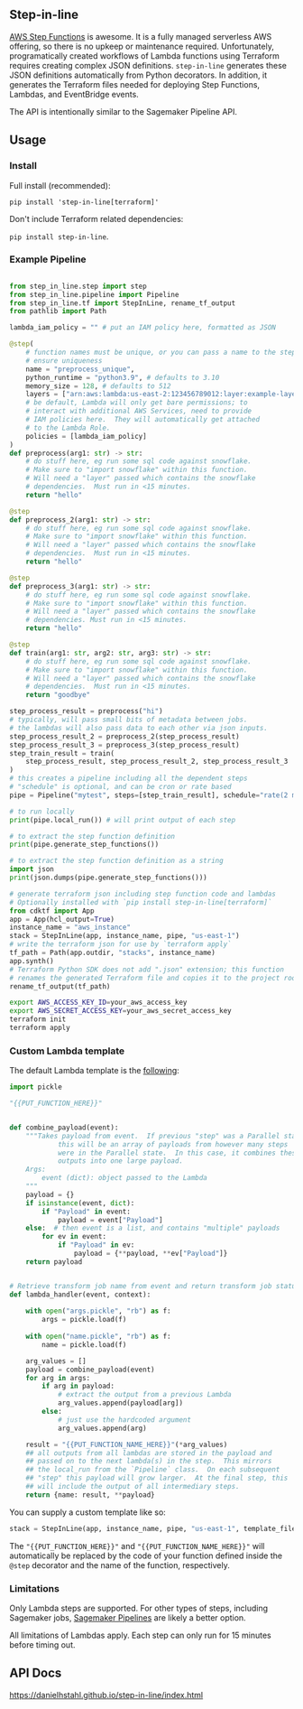 ## Step-in-line

[AWS Step Functions](https://aws.amazon.com/step-functions/) is awesome.  It is a fully managed serverless AWS offering, so there is no upkeep or maintenance required.  Unfortunately, programatically created workflows of Lambda functions using Terraform requires creating complex JSON definitions.  `step-in-line` generates these JSON definitions automatically from Python decorators.  In addition, it generates the Terraform files needed for deploying Step Functions, Lambdas, and EventBridge events.    

The API is intentionally similar to the Sagemaker Pipeline API.  

## Usage

### Install

Full install (recommended):

`pip install 'step-in-line[terraform]'`

Don't include Terraform related dependencies:

`pip install step-in-line`.

### Example Pipeline
```python

from step_in_line.step import step
from step_in_line.pipeline import Pipeline
from step_in_line.tf import StepInLine, rename_tf_output
from pathlib import Path

lambda_iam_policy = "" # put an IAM policy here, formatted as JSON

@step(
    # function names must be unique, or you can pass a name to the step to 
    # ensure uniqueness
    name = "preprocess_unique",
    python_runtime = "python3.9", # defaults to 3.10
    memory_size = 128, # defaults to 512
    layers = ["arn:aws:lambda:us-east-2:123456789012:layer:example-layer"],
    # be default, Lambda will only get bare permissions; to 
    # interact with additional AWS Services, need to provide 
    # IAM policies here.  They will automatically get attached 
    # to the Lambda Role.  
    policies = [lambda_iam_policy] 
)
def preprocess(arg1: str) -> str:
    # do stuff here, eg run some sql code against snowflake.  
    # Make sure to "import snowflake" within this function.  
    # Will need a "layer" passed which contains the snowflake
    # dependencies.  Must run in <15 minutes.
    return "hello"

@step
def preprocess_2(arg1: str) -> str:
    # do stuff here, eg run some sql code against snowflake.  
    # Make sure to "import snowflake" within this function.  
    # Will need a "layer" passed which contains the snowflake
    # dependencies.  Must run in <15 minutes.
    return "hello"

@step
def preprocess_3(arg1: str) -> str:
    # do stuff here, eg run some sql code against snowflake.  
    # Make sure to "import snowflake" within this function.  
    # Will need a "layer" passed which contains the snowflake
    # dependencies. Must run in <15 minutes.
    return "hello"

@step
def train(arg1: str, arg2: str, arg3: str) -> str:
    # do stuff here, eg run some sql code against snowflake.  
    # Make sure to "import snowflake" within this function.  
    # Will need a "layer" passed which contains the snowflake
    # dependencies.  Must run in <15 minutes.
    return "goodbye"

step_process_result = preprocess("hi")
# typically, will pass small bits of metadata between jobs.
# the lambdas will also pass data to each other via json inputs.
step_process_result_2 = preprocess_2(step_process_result)
step_process_result_3 = preprocess_3(step_process_result)
step_train_result = train(
    step_process_result, step_process_result_2, step_process_result_3
)
# this creates a pipeline including all the dependent steps
# "schedule" is optional, and can be cron or rate based
pipe = Pipeline("mytest", steps=[step_train_result], schedule="rate(2 minutes)")

# to run locally
print(pipe.local_run()) # will print output of each step

# to extract the step function definition
print(pipe.generate_step_functions())

# to extract the step function definition as a string
import json
print(json.dumps(pipe.generate_step_functions()))

# generate terraform json including step function code and lambdas
# Optionally installed with `pip install step-in-line[terraform]`
from cdktf import App
app = App(hcl_output=True)
instance_name = "aws_instance"
stack = StepInLine(app, instance_name, pipe, "us-east-1")
# write the terraform json for use by `terraform apply`
tf_path = Path(app.outdir, "stacks", instance_name)
app.synth()
# Terraform Python SDK does not add ".json" extension; this function
# renames the generated Terraform file and copies it to the project root.
rename_tf_output(tf_path)

```

```bash
export AWS_ACCESS_KEY_ID=your_aws_access_key
export AWS_SECRET_ACCESS_KEY=your_aws_secret_access_key
terraform init
terraform apply
```

### Custom Lambda template

The default Lambda template is the [following](./step_in_line/template_lambda.py):

```python
import pickle

"{{PUT_FUNCTION_HERE}}"


def combine_payload(event):
    """Takes payload from event.  If previous "step" was a Parallel state,
            this will be an array of payloads from however many steps
            were in the Parallel state.  In this case, it combines these
            outputs into one large payload.
    Args:
        event (dict): object passed to the Lambda
    """
    payload = {}
    if isinstance(event, dict):
        if "Payload" in event:
            payload = event["Payload"]
    else:  # then event is a list, and contains "multiple" payloads
        for ev in event:
            if "Payload" in ev:
                payload = {**payload, **ev["Payload"]}
    return payload


# Retrieve transform job name from event and return transform job status.
def lambda_handler(event, context):
    
    with open("args.pickle", "rb") as f:
        args = pickle.load(f)
    
    with open("name.pickle", "rb") as f:
        name = pickle.load(f)

    arg_values = []
    payload = combine_payload(event)
    for arg in args:
        if arg in payload:
            # extract the output from a previous Lambda
            arg_values.append(payload[arg])
        else:
            # just use the hardcoded argument
            arg_values.append(arg)

    result = "{{PUT_FUNCTION_NAME_HERE}}"(*arg_values)
    ## all outputs from all lambdas are stored in the payload and
    ## passed on to the next lambda(s) in the step.  This mirrors
    ## the local_run from the `Pipeline` class.  On each subsequent
    ## "step" this payload will grow larger.  At the final step, this
    ## will include the output of all intermediary steps.
    return {name: result, **payload}

```

You can supply a custom template like so:

```python
stack = StepInLine(app, instance_name, pipe, "us-east-1", template_file="/path/to/your/custom/template.py")
```

The `"{{PUT_FUNCTION_HERE}}"` and `"{{PUT_FUNCTION_NAME_HERE}}"` will automatically be replaced by the code of your function defined inside the `@step` decorator and the name of the function, respectively.  

### Limitations

Only Lambda steps are supported.  For other types of steps, including Sagemaker jobs, [Sagemaker Pipelines](https://docs.aws.amazon.com/sagemaker/latest/dg/pipelines-step-decorator-create-pipeline.html) are likely a better option.

All limitations of Lambdas apply.  Each step can only run for 15 minutes before timing out.



## API Docs

https://danielhstahl.github.io/step-in-line/index.html